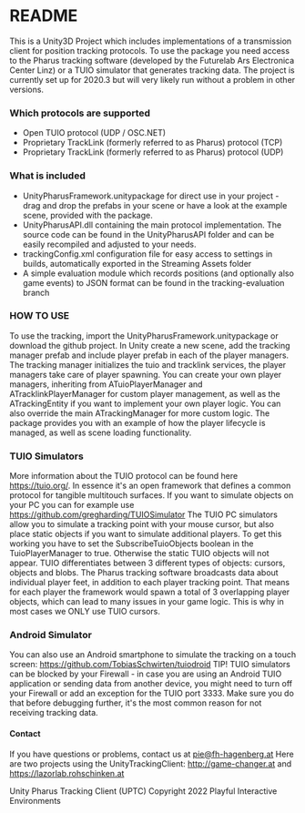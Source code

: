 # README
This is a Unity3D Project which includes implementations of a transmission client for position tracking protocols.
To use the package you need access to the Pharus tracking software (developed by the Futurelab Ars Electronica Center Linz) or a TUIO simulator that generates tracking data.
The project is currently set up for 2020.3 but will very likely run without a problem in other versions.

### Which protocols are supported
* Open TUIO protocol (UDP / OSC.NET)
* Proprietary TrackLink (formerly referred to as Pharus) protocol (TCP)
* Proprietary TrackLink (formerly referred to as Pharus) protocol (UDP)

### What is included
* UnityPharusFramework.unitypackage for direct use in your project - drag and drop the prefabs in your scene or have a look at the example scene, provided with the package.
* UnityPharusAPI.dll containing the main protocol implementation. The source code can be found in the UnityPharusAPI folder and can be easily recompiled and adjusted to your needs.
* trackingConfig.xml configuration file for easy access to settings in builds, automatically exported in the Streaming Assets folder
* A simple evaluation module which records positions (and optionally also game events) to JSON format can be found in the tracking-evaluation branch

### HOW TO USE
To use the tracking, import the UnityPharusFramework.unitypackage or download the github project. In Unity create a new scene, add the tracking manager prefab and include player prefab in each of the
player managers. The tracking manager initializes the tuio and tracklink services, the player managers take care of player spawning. You can create your own player managers, inheriting from ATuioPlayerManager
and ATracklinkPlayerManager for custom player management, as well as the ATrackingEntity if you want to implement your own player logic. You can also override the main ATrackingManager for more custom logic.
The package provides you with an example of how the player lifecycle is managed, as well as scene loading functionality.

### TUIO Simulators
More information about the TUIO protocol can be found here https://tuio.org/. In essence it's an open framework that defines a common protocol for tangible multitouch surfaces.
If you want to simulate objects on your PC you can for example use https://github.com/gregharding/TUIOSimulator 
The TUIO PC simulators allow you to simulate a tracking point with your mouse cursor, but also place static objects if you want to simulate additional players.
To get this working you have to set the SubscribeTuioObjects boolean in the TuioPlayerManager to true. Otherwise the static TUIO objects will not appear. 
TUIO differentiates between 3 different types of objects: cursors, objects and blobs. The Pharus tracking software broadcasts data about individual player feet, in addition to each player tracking point. 
That means for each player the framework would spawn a total of 3 overlapping player objects, which can lead to many issues in your game logic. This is why in most cases we ONLY use TUIO cursors. 

### Android Simulator
You can also use an Android smartphone to simulate the tracking on a touch screen: https://github.com/TobiasSchwirten/tuiodroid
TIP! TUIO simulators can be blocked by your Firewall - in case you are using an Android TUIO application or sending data from another device,
you might need to turn off your Firewall or add an exception for the TUIO port 3333. Make sure you do that before debugging further, it's the most common reason for not receiving tracking data.

#### Contact
If you have questions or problems, contact us at pie@fh-hagenberg.at
Here are two projects using the UnityTrackingClient: http://game-changer.at and https://lazorlab.rohschinken.at

Unity Pharus Tracking Client (UPTC)
Copyright 2022 Playful Interactive Environments